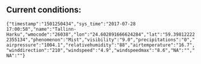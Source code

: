 ## Current conditions: 
 ``` {"timestamp":"1501250434","sys_time":"2017-07-28 17:00:58","name":"Tallinn-Harku","wmocode":"26038","lon":"24.602891666624284","lat":"59.398122222355134","phenomenon":"Mist","visibility":"9.0","precipitations":"0","airpressure":"1004.1","relativehumidity":"88","airtemperature":"16.7","winddirection":"210","windspeed":"4.9","windspeedmax":"8.6","NA":"","NA":""} ```
